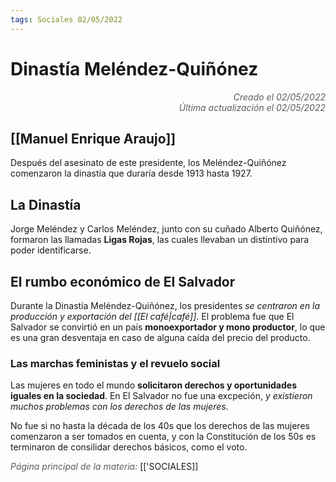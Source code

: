 ```yaml
---
tags: Sociales 02/05/2022
---
```


# Dinastía Meléndez-Quiñónez
<div style="text-align: right; opacity: 0.7; font-style: italic;">Creado el 02/05/2022</div>
<div style="text-align: right; opacity: 0.7; font-style: italic;">Última actualización el 02/05/2022</div>

## [[Manuel Enrique Araujo]]

Después del asesinato de este presidente, los Meléndez-Quiñónez comenzaron la dinastía que duraría desde 1913 hasta 1927.

## La Dinastía

Jorge Meléndez y Carlos Meléndez, junto con su cuñado Alberto Quiñónez, formaron las llamadas **Ligas Rojas**, las cuales llevaban un distintivo para poder identificarse.

## El rumbo económico de El Salvador

Durante la Dinastía Meléndez-Quiñónez, los presidentes *se centraron en la producción y exportación del [[El café|café]]*. El problema fue que El Salvador se convirtió en un país **monoexportador y mono productor**, lo que es una gran desventaja en caso de alguna caída del precio del producto.

### Las marchas feministas y el revuelo social

Las mujeres en todo el mundo **solicitaron derechos y oportunidades iguales en la sociedad**. En El Salvador no fue una excpeción, *y existieron muchos problemas con los derechos de las mujeres.*

No fue si no hasta la década de los 40s que los derechos de las mujeres comenzaron a ser tomados en cuenta, y con la Constitución de los 50s es terminaron de consilidar derechos básicos, como el voto.

<span style="opacity: 0.7; font-style: italic;">Página principal de la materia:</span> [['SOCIALES]]